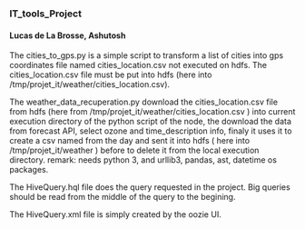 ### IT_tools_Project
#### Lucas de La Brosse, Ashutosh

The cities_to_gps.py is a simple script to transform a list of cities into gps coordinates file named cities_location.csv not executed on hdfs. The cities_location.csv file must be put into hdfs (here into /tmp/projet_it/weather/cities_location.csv).

The weather_data_recuperation.py download the cities_location.csv file from hdfs (here from /tmp/projet_it/weather/cities_location.csv ) into current execution directory of the python script of the node, the download the data from forecast API, select ozone and time_description info, finaly it uses it to create a csv named from the day and sent it into hdfs ( here into /tmp/projet_it/weather ) before to delete it from the local execution directory.
remark: needs python 3, and urllib3, pandas, ast, datetime os packages.

The HiveQuery.hql file does the query requested in the project. Big queries should be read from the middle of the query to the begining.

The HiveQuery.xml file is simply created by the oozie UI. 




